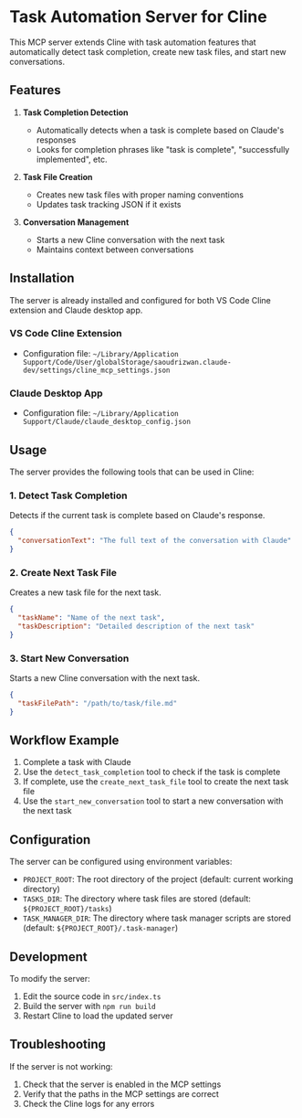 # Task Automation Server for Cline

This MCP server extends Cline with task automation features that automatically detect task completion, create new task files, and start new conversations.

## Features

1. **Task Completion Detection**
   - Automatically detects when a task is complete based on Claude's responses
   - Looks for completion phrases like "task is complete", "successfully implemented", etc.

2. **Task File Creation**
   - Creates new task files with proper naming conventions
   - Updates task tracking JSON if it exists

3. **Conversation Management**
   - Starts a new Cline conversation with the next task
   - Maintains context between conversations

## Installation

The server is already installed and configured for both VS Code Cline extension and Claude desktop app.

### VS Code Cline Extension
- Configuration file: `~/Library/Application Support/Code/User/globalStorage/saoudrizwan.claude-dev/settings/cline_mcp_settings.json`

### Claude Desktop App
- Configuration file: `~/Library/Application Support/Claude/claude_desktop_config.json`

## Usage

The server provides the following tools that can be used in Cline:

### 1. Detect Task Completion

Detects if the current task is complete based on Claude's response.

```json
{
  "conversationText": "The full text of the conversation with Claude"
}
```

### 2. Create Next Task File

Creates a new task file for the next task.

```json
{
  "taskName": "Name of the next task",
  "taskDescription": "Detailed description of the next task"
}
```

### 3. Start New Conversation

Starts a new Cline conversation with the next task.

```json
{
  "taskFilePath": "/path/to/task/file.md"
}
```

## Workflow Example

1. Complete a task with Claude
2. Use the `detect_task_completion` tool to check if the task is complete
3. If complete, use the `create_next_task_file` tool to create the next task file
4. Use the `start_new_conversation` tool to start a new conversation with the next task

## Configuration

The server can be configured using environment variables:

- `PROJECT_ROOT`: The root directory of the project (default: current working directory)
- `TASKS_DIR`: The directory where task files are stored (default: `${PROJECT_ROOT}/tasks`)
- `TASK_MANAGER_DIR`: The directory where task manager scripts are stored (default: `${PROJECT_ROOT}/.task-manager`)

## Development

To modify the server:

1. Edit the source code in `src/index.ts`
2. Build the server with `npm run build`
3. Restart Cline to load the updated server

## Troubleshooting

If the server is not working:

1. Check that the server is enabled in the MCP settings
2. Verify that the paths in the MCP settings are correct
3. Check the Cline logs for any errors
